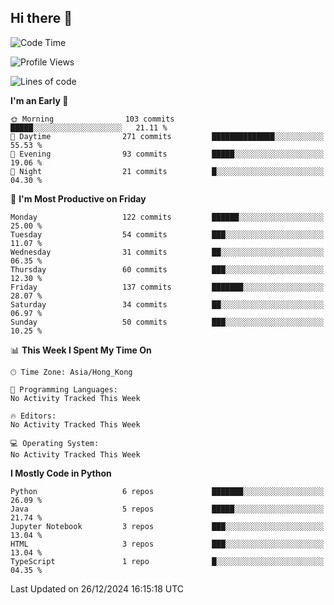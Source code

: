 ## Hi there 👋

<!--
**gessiegulugulu/gessiegulugulu** is a ✨ _special_ ✨ repository because its `README.md` (this file) appears on your GitHub profile.

Here are some ideas to get you started:

- 🔭 I’m currently working on ...
- 🌱 I’m currently learning ...
- 👯 I’m looking to collaborate on ...
- 🤔 I’m looking for help with ...
- 💬 Ask me about ...
- 📫 How to reach me: ...
- 😄 Pronouns: ...
- ⚡ Fun fact: ...
-->

<!--START_SECTION:waka-->
![Code Time](http://img.shields.io/badge/Code%20Time-243%20hrs%2018%20mins-blue)

![Profile Views](http://img.shields.io/badge/Profile%20Views-4-blue)

![Lines of code](https://img.shields.io/badge/From%20Hello%20World%20I%27ve%20Written-3.3%20million%20lines%20of%20code-blue)

**I'm an Early 🐤** 

```text
🌞 Morning                103 commits         █████░░░░░░░░░░░░░░░░░░░░   21.11 % 
🌆 Daytime                271 commits         ██████████████░░░░░░░░░░░   55.53 % 
🌃 Evening                93 commits          █████░░░░░░░░░░░░░░░░░░░░   19.06 % 
🌙 Night                  21 commits          █░░░░░░░░░░░░░░░░░░░░░░░░   04.30 % 
```
📅 **I'm Most Productive on Friday** 

```text
Monday                   122 commits         ██████░░░░░░░░░░░░░░░░░░░   25.00 % 
Tuesday                  54 commits          ███░░░░░░░░░░░░░░░░░░░░░░   11.07 % 
Wednesday                31 commits          ██░░░░░░░░░░░░░░░░░░░░░░░   06.35 % 
Thursday                 60 commits          ███░░░░░░░░░░░░░░░░░░░░░░   12.30 % 
Friday                   137 commits         ███████░░░░░░░░░░░░░░░░░░   28.07 % 
Saturday                 34 commits          ██░░░░░░░░░░░░░░░░░░░░░░░   06.97 % 
Sunday                   50 commits          ███░░░░░░░░░░░░░░░░░░░░░░   10.25 % 
```


📊 **This Week I Spent My Time On** 

```text
🕑︎ Time Zone: Asia/Hong_Kong

💬 Programming Languages: 
No Activity Tracked This Week

🔥 Editors: 
No Activity Tracked This Week

💻 Operating System: 
No Activity Tracked This Week
```

**I Mostly Code in Python** 

```text
Python                   6 repos             ███████░░░░░░░░░░░░░░░░░░   26.09 % 
Java                     5 repos             █████░░░░░░░░░░░░░░░░░░░░   21.74 % 
Jupyter Notebook         3 repos             ███░░░░░░░░░░░░░░░░░░░░░░   13.04 % 
HTML                     3 repos             ███░░░░░░░░░░░░░░░░░░░░░░   13.04 % 
TypeScript               1 repo              █░░░░░░░░░░░░░░░░░░░░░░░░   04.35 % 
```




 Last Updated on 26/12/2024 16:15:18 UTC
<!--END_SECTION:waka-->
